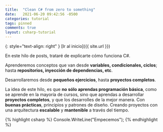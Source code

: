 ```yaml
---
title:  "Clean C# from zero to something"
date:   2021-06-20 09:42:56 -0500
categories: tutorial
tags: pinned
comments: true
layout: csharp-tutorial
---
```


{: style="text-align: right" }
[Ir al inicio]({{ site.url }})

En este hilo de posts, trataré de explicarte cómo funciona C#.

Aprenderemos conceptos que van desde **variables, condicionales, ciclos**; hasta **repositorios, inyección de dependencias, etc**.

Desarrollaremos desde **pequeños ejercicios**, hasta **proyectos completos**.

La idea de este hilo, es que **no sólo aprendas programación básica**, como se aprende en la mayoría de cursos, sino que aprendas a desarrollar **proyectos completos**, y que los desarrolles de la mejor manera. Con **buenas prácticas**, principios y patrones de diseño. Creando proyectos con una arquitectura **escalable** y **mantenible** a través del tiempo.


{% highlight csharp %}
Console.WriteLine("Empecemos");
{% endhighlight %}
